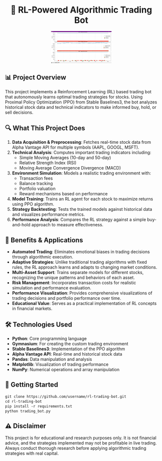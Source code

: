 <!DOCTYPE html>
<html lang="en">
<head>
    <meta charset="UTF-8">
    <meta name="viewport" content="width=device-width, initial-scale=1.0">
</head>
<body>
    <h1 align="center">🤖 RL-Powered Algorithmic Trading Bot</h1>
    
  <p align="center">
        <img src="trading_results.png" alt="Trading Results Visualization" width="200"/>
    </p>
    
  <h2>📊 Project Overview</h2>
    
   <p>This project implements a Reinforcement Learning (RL) based trading bot that autonomously learns optimal trading strategies for stocks. Using Proximal Policy Optimization (PPO) from Stable Baselines3, the bot analyzes historical stock data and technical indicators to make informed buy, hold, or sell decisions.</p>
    
  <h2>🔍 What This Project Does</h2>
    
  <ol>
        <li><strong>Data Acquisition & Preprocessing</strong>: Fetches real-time stock data from Alpha Vantage API for multiple symbols (AAPL, GOOGL, MSFT).</li>
        <li><strong>Technical Analysis</strong>: Computes important trading indicators including:
            <ul>
                <li>Simple Moving Averages (10-day and 50-day)</li>
                <li>Relative Strength Index (RSI)</li>
                <li>Moving Average Convergence Divergence (MACD)</li>
            </ul>
        </li>
        <li><strong>Environment Simulation</strong>: Models a realistic trading environment with:
            <ul>
                <li>Transaction fees</li>
                <li>Balance tracking</li>
                <li>Portfolio valuation</li>
                <li>Reward mechanisms based on performance</li>
            </ul>
        </li>
        <li><strong>Model Training</strong>: Trains an RL agent for each stock to maximize returns using PPO algorithm.</li>
        <li><strong>Strategy Backtesting</strong>: Tests the trained models against historical data and visualizes performance metrics.</li>
        <li><strong>Performance Analysis</strong>: Compares the RL strategy against a simple buy-and-hold approach to measure effectiveness.</li>
    </ol>
    
  <h2>🌟 Benefits & Applications</h2>
    
   <ul>
        <li><strong>Automated Trading</strong>: Eliminates emotional biases in trading decisions through algorithmic execution.</li>
        <li><strong>Adaptive Strategies</strong>: Unlike traditional trading algorithms with fixed rules, the RL approach learns and adapts to changing market conditions.</li>
        <li><strong>Multi-Asset Support</strong>: Trains separate models for different stocks, recognizing the unique patterns and behaviors of each asset.</li>
        <li><strong>Risk Management</strong>: Incorporates transaction costs for realistic simulation and performance evaluation.</li>
        <li><strong>Performance Visualization</strong>: Provides comprehensive visualizations of trading decisions and portfolio performance over time.</li>
        <li><strong>Educational Value</strong>: Serves as a practical implementation of RL concepts in financial markets.</li>
    </ul>
    
  <h2>🛠️ Technologies Used</h2>
    
   <ul>
        <li><strong>Python</strong>: Core programming language</li>
        <li><strong>Gymnasium</strong>: For creating the custom trading environment</li>
        <li><strong>Stable Baselines3</strong>: Implementation of the PPO algorithm</li>
        <li><strong>Alpha Vantage API</strong>: Real-time and historical stock data</li>
        <li><strong>Pandas</strong>: Data manipulation and analysis</li>
        <li><strong>Matplotlib</strong>: Visualization of trading performance</li>
        <li><strong>NumPy</strong>: Numerical operations and array manipulation</li>
    </ul>
    
  <h2>🚀 Getting Started</h2>
    
   <pre><code>git clone https://github.com/username/rl-trading-bot.git
cd rl-trading-bot
pip install -r requirements.txt
python trading_bot.py</code></pre>
    
  <h2>⚠️ Disclaimer</h2>
    
  <p>This project is for educational and research purposes only. It is not financial advice, and the strategies implemented may not be profitable in live trading. Always conduct thorough research before applying algorithmic trading strategies with real capital.</p>
</body>
</html>
